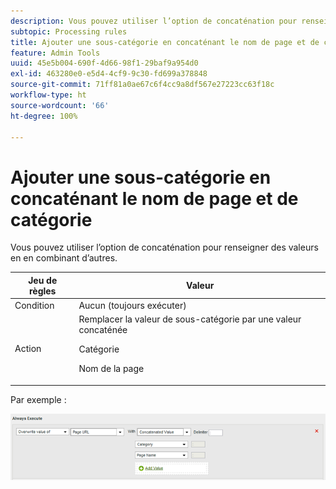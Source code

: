 ```yaml
---
description: Vous pouvez utiliser l’option de concaténation pour renseigner des valeurs en en combinant d’autres.
subtopic: Processing rules
title: Ajouter une sous-catégorie en concaténant le nom de page et de catégorie
feature: Admin Tools
uuid: 45e5b004-690f-4d66-98f1-29baf9a954d0
exl-id: 463280e0-e5d4-4cf9-9c30-fd699a378848
source-git-commit: 71ff81a0ae67c6f4cc9a8df567e27223cc63f18c
workflow-type: ht
source-wordcount: '66'
ht-degree: 100%

---
```


# Ajouter une sous-catégorie en concaténant le nom de page et de catégorie

Vous pouvez utiliser l’option de concaténation pour renseigner des valeurs en en combinant d’autres.

<table id="table_FF761C2011CD456B9A466C054A54FC30"> 
 <thead> 
  <tr> 
   <th colname="col1" class="entry"> Jeu de règles </th> 
   <th colname="col2" class="entry"> Valeur </th> 
  </tr> 
 </thead>
 <tbody> 
  <tr> 
   <td colname="col1"> Condition </td> 
   <td colname="col2"> Aucun (toujours exécuter) </td> 
  </tr> 
  <tr> 
   <td colname="col1"> Action </td> 
   <td colname="col2">Remplacer la valeur de sous-catégorie par une valeur concaténée <p>Catégorie </p> <p>Nom de la page </p> </td> 
  </tr> 
 </tbody> 
</table>

Par exemple :

![](assets/add-subcategory-using-concat.png)
